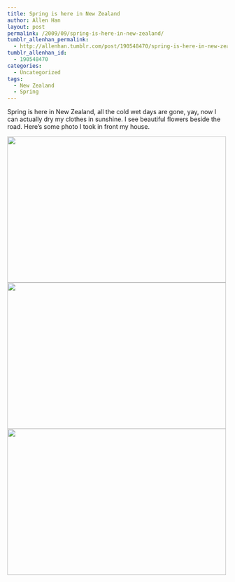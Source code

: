 ```yaml
---
title: Spring is here in New Zealand
author: Allen Han
layout: post
permalink: /2009/09/spring-is-here-in-new-zealand/
tumblr_allenhan_permalink:
  - http://allenhan.tumblr.com/post/190548470/spring-is-here-in-new-zealand
tumblr_allenhan_id:
  - 190548470
categories:
  - Uncategorized
tags:
  - New Zealand
  - Spring
---
```

Spring is here in New Zealand, all the cold wet days are gone, yay, now I can actually dry my clothes in sunshine. I see beautiful flowers beside the road. Here&#8217;s some photo I took in front my house.

<img height="334" width="500" src="http://farm3.static.flickr.com/2586/3929438587_b534dbd514.jpg" />

<img height="334" width="500" src="http://farm3.static.flickr.com/2625/3929610925_af072bf636.jpg" />

<img height="334" width="500" src="http://farm3.static.flickr.com/2560/3929588813_e6a9bd1143.jpg" />
